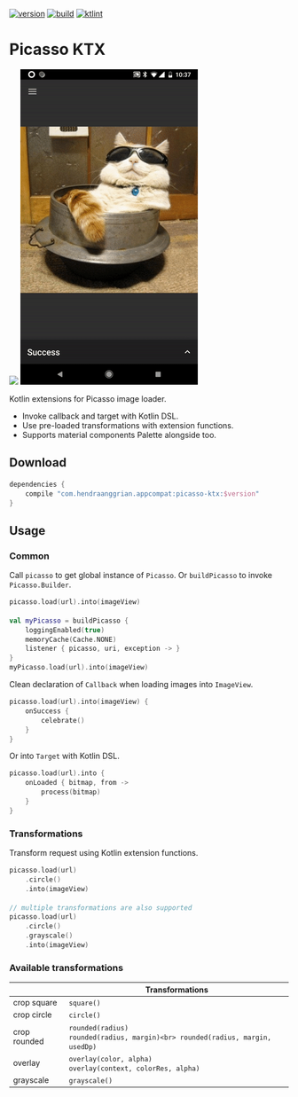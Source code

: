 [![version](https://img.shields.io/maven-central/v/com.hendraanggrian.appcompat/picasso-ktx)](https://search.maven.org/artifact/com.hendraanggrian.appcompat/picasso-ktx)
[![build](https://img.shields.io/travis/com/hendraanggrian/picasso-ktx)](https://www.travis-ci.com/github/hendraanggrian/picasso-ktx)
[![ktlint](https://img.shields.io/badge/code%20style-%E2%9D%A4-FF4081)](https://ktlint.github.io/)

Picasso KTX
===========

![](images/demo_transformation.gif)
![](images/demo_palette.gif)

Kotlin extensions for Picasso image loader.
* Invoke callback and target with Kotlin DSL.
* Use pre-loaded transformations with extension functions.
* Supports material components Palette alongside too.

Download
--------

```gradle
dependencies {
    compile "com.hendraanggrian.appcompat:picasso-ktx:$version"
}
```

Usage
-----

### Common

Call `picasso` to get global instance of `Picasso`.
Or `buildPicasso` to invoke `Picasso.Builder`.

```kotlin
picasso.load(url).into(imageView)

val myPicasso = buildPicasso {
    loggingEnabled(true)
    memoryCache(Cache.NONE)
    listener { picasso, uri, exception -> }
}
myPicasso.load(url).into(imageView)
```

Clean declaration of `Callback` when loading images into `ImageView`. 

```kotlin
picasso.load(url).into(imageView) {
    onSuccess {
        celebrate()
    }
}
```

Or into `Target` with Kotlin DSL.

```kotlin
picasso.load(url).into {
    onLoaded { bitmap, from ->
        process(bitmap)
    }
}
```

### Transformations

Transform request using Kotlin extension functions.

```kotlin
picasso.load(url)
    .circle()
    .into(imageView)

// multiple transformations are also supported
picasso.load(url)
    .circle()
    .grayscale()
    .into(imageView)
```

### Available transformations
|              |                                                         Transformations             |
|--------------|-------------------------------------------------------------------------------------|
| crop square  | `square()`                                                                          |
| crop circle  | `circle()`                                                                          |
| crop rounded | `rounded(radius)`<br> `rounded(radius, margin)<br> rounded(radius, margin, usedDp)` |
| overlay      | `overlay(color, alpha)`<br> `overlay(context, colorRes, alpha)`                     |
| grayscale    | `grayscale()`                                                                       |
